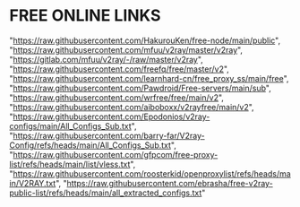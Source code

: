 # FREE ONLINE LINKS
"https://raw.githubusercontent.com/HakurouKen/free-node/main/public",
"https://raw.githubusercontent.com/mfuu/v2ray/master/v2ray",
"https://gitlab.com/mfuu/v2ray/-/raw/master/v2ray",
"https://raw.githubusercontent.com/freefq/free/master/v2",
"https://raw.githubusercontent.com/learnhard-cn/free_proxy_ss/main/free",
"https://raw.githubusercontent.com/Pawdroid/Free-servers/main/sub",
"https://raw.githubusercontent.com/wrfree/free/main/v2",
"https://raw.githubusercontent.com/aiboboxx/v2rayfree/main/v2",
"https://raw.githubusercontent.com/Epodonios/v2ray-configs/main/All_Configs_Sub.txt",
"https://raw.githubusercontent.com/barry-far/V2ray-Config/refs/heads/main/All_Configs_Sub.txt",
"https://raw.githubusercontent.com/gfpcom/free-proxy-list/refs/heads/main/list/vless.txt",
"https://raw.githubusercontent.com/roosterkid/openproxylist/refs/heads/main/V2RAY.txt",
"https://raw.githubusercontent.com/ebrasha/free-v2ray-public-list/refs/heads/main/all_extracted_configs.txt"


